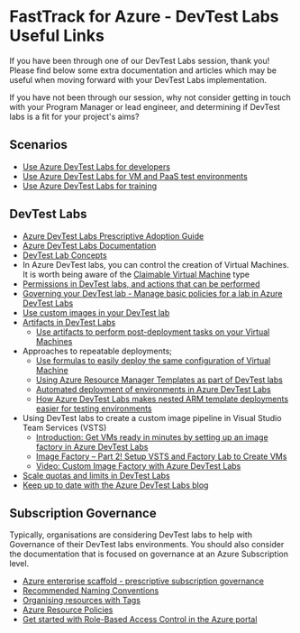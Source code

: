 # FastTrack for Azure - DevTest Labs Useful Links

If you have been through one of our DevTest Labs session, thank you! Please find below some extra documentation and articles which may be useful when moving forward with your DevTest Labs implementation.

If you have not been through our session, why not consider getting in touch with your Program Manager or lead engineer, and determining if DevTest labs is a fit for your project's aims?

## Scenarios
* [Use Azure DevTest Labs for developers](https://docs.microsoft.com/en-us/azure/devtest-lab/devtest-lab-developer-lab)
* [Use Azure DevTest Labs for VM and PaaS test environments](https://docs.microsoft.com/en-us/azure/devtest-lab/devtest-lab-test-env)
* [Use Azure DevTest Labs for training](https://docs.microsoft.com/en-us/azure/devtest-lab/devtest-lab-training-lab)

## DevTest Labs
* [Azure DevTest Labs Prescriptive Adoption Guide](https://github.com/Azure/azure-devtestlab/blob/master/Documentation/Getting%20Started%20with%20DevTest%20Labs.pdf)
* [Azure DevTest Labs Documentation](https://docs.microsoft.com/en-us/azure/devtest-lab/)
* [DevTest Lab Concepts](https://docs.microsoft.com/en-us/azure/devtest-lab/devtest-lab-concepts)
* In Azure DevTest labs, you can control the creation of Virtual Machines. It is worth being aware of the [Claimable Virtual Machine](https://docs.microsoft.com/en-us/azure/devtest-lab/devtest-lab-concepts#claimable-vm) type
* [Permissions in DevTest labs, and actions that can be performed](https://docs.microsoft.com/en-us/azure/devtest-lab/devtest-lab-add-devtest-user)
* [Governing your DevTest lab - Manage basic policies for a lab in Azure DevTest Labs](https://docs.microsoft.com/en-us/azure/devtest-lab/devtest-lab-get-started-with-lab-policies)
* [Use custom images in your DevTest lab](https://docs.microsoft.com/en-us/azure/devtest-lab/devtest-lab-create-template)
* [Artifacts in DevTest Labs](https://docs.microsoft.com/en-us/azure/devtest-lab/devtest-lab-concepts#artifacts)
    * [Use artifacts to perform post-deployment tasks on your Virtual Machines](https://azure.microsoft.com/en-gb/resources/videos/how-to-create-vms-with-artifacts-in-a-devtest-lab/)
* Approaches to  repeatable deployments; 
    * [Use formulas to easily deploy the same configuration of Virtual Machine](https://docs.microsoft.com/en-us/azure/devtest-lab/devtest-lab-manage-formulas)
    * [Using Azure Resource Manager Templates as part of DevTest labs](https://docs.microsoft.com/en-us/azure/devtest-lab/devtest-lab-use-resource-manager-template)
    * [Automated deployment of environments in Azure DevTest Labs](https://blogs.msdn.microsoft.com/devtestlab/2017/11/01/automated-deployment-of-environments-in-azure-devtest-labs/)
    * [How Azure DevTest Labs makes nested ARM template deployments easier for testing environments](https://blogs.msdn.microsoft.com/devtestlab/2016/09/14/introduction-get-vms-ready-in-minutes-by-setting-up-image-factory-in-azure-devtest-labs/)
* Using DevTest labs to create a custom image pipeline in Visual Studio Team Services (VSTS)
    * [Introduction: Get VMs ready in minutes by setting up an image factory in Azure DevTest Labs](https://blogs.msdn.microsoft.com/devtestlab/2016/09/14/introduction-get-vms-ready-in-minutes-by-setting-up-image-factory-in-azure-devtest-labs/)
    * [Image Factory – Part 2! Setup VSTS and Factory Lab to Create VMs](https://blogs.msdn.microsoft.com/devtestlab/2017/10/25/image-factory-part-2-setup-vsts-to-create-vms-based-on-devtest-labs/)
    * [Video: Custom Image Factory with Azure DevTest Labs](https://blogs.msdn.microsoft.com/devtestlab/2017/04/17/video-custom-image-factory-with-azure-devtest-labs/)
* [Scale quotas and limits in DevTest Labs](https://docs.microsoft.com/en-us/azure/devtest-lab/devtest-lab-scale-lab)
* [Keep up to date with the Azure DevTest Labs blog](https://blogs.msdn.microsoft.com/devtestlab/)

## Subscription Governance

Typically, organisations are considering DevTest labs to help with Governance of their DevTest labs environments. You should also consider the documentation that is focused on governance at an Azure Subscription level.

* [Azure enterprise scaffold - prescriptive subscription governance](https://docs.microsoft.com/en-us/azure/azure-resource-manager/resource-manager-subscription-governance)
* [Recommended Naming Conventions](https://docs.microsoft.com/en-gb/azure/architecture/best-practices/naming-conventions)
* [Organising resources with Tags](https://docs.microsoft.com/en-gb/azure/architecture/best-practices/naming-conventions#organizing-resources-with-tags)
* [Azure Resource Policies](https://docs.microsoft.com/en-gb/azure/azure-policy/azure-policy-introduction)
* [Get started with Role-Based Access Control in the Azure portal](https://docs.microsoft.com/en-us/azure/active-directory/role-based-access-control-what-is)